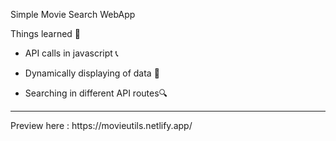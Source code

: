 Simple Movie Search WebApp

Things learned 🤠

- API calls in javascript 📞

- Dynamically displaying of data 📃

- Searching in different API routes🔍
<hr>
Preview here : https://movieutils.netlify.app/
